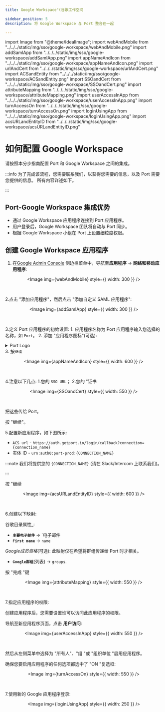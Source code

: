 ```yaml
---
title: Google Workspace"(谷歌工作空间

sidebar_position: 5
description: 将 Google Workspace 与 Port 整合在一起

---
```


import Image from "@theme/IdealImage";
import webAndMobile from "../../../static/img/sso/google-workspace/webAndMobile.png"
import addSamlApp from "../../../static/img/sso/google-workspace/addSamlApp.png"
import appNameAndIcon from "../../../static/img/sso/google-workspace/appNameAndIcon.png"
import urlAndCert from "../../../static/img/sso/google-workspace/urlAndCert.png"
import ACSandEntity from "../../../static/img/sso/google-workspace/ACSandEntity.png"
import SSOandCert from "../../../static/img/sso/google-workspace/SSOandCert.png"
import attributeMapping from "../../../static/img/sso/google-workspace/attributeMapping.png"
import userAccessInApp from "../../../static/img/sso/google-workspace/userAccessInApp.png"
import turnAccessOn from "../../../static/img/sso/google-workspace/turnAccessOn.png"
import loginUsingApp from "../../../static/img/sso/google-workspace/loginUsingApp.png"
import acsURLandEntityID from "../../../static/img/sso/google-workspace/acsURLandEntityID.png"

# 如何配置 Google Workspace

请按照本分步指南配置 Port 和 Google Workspace 之间的集成。

:::info 为了完成该流程，您需要联系我们，以获得您需要的信息，以及 Port 需要您提供的信息。 所有内容详述如下。

:::

## Port-Google Workspace 集成优势

* 通过 Google Workspace 应用程序连接到 Port 应用程序。
* 用户登录后，Google Workspace 团队将自动与 Port 同步。
* 根据 Google Workspace 小组在 Port 上设置细粒度权限。

## 创建 Google Workspace 应用程序

1. 在[Google Admin Console](https://admin.google.com/) 侧边栏菜单中，导航至**应用程序** -> **网络和移动应用程序**: 

<center>

<Image img={webAndMobile} style={{ width: 300 }} />

</center>

<br/>

2.点击 "添加应用程序"，然后点击 "添加自定义 SAML 应用程序": 

<center>

<Image img={addSamlApp} style={{ width: 300 }} />

</center>

<br/>

3.定义 Port 应用程序的初始设置: 
    1. 应用程序名称为 Port 应用程序输入您选择的名称，如 `Port`。
    2. 添加 "应用程序图标"(可选): 
    <details>
    <summary>Port Logo</summary>![Port's logo](../../../static/img/sso/general-assets/PortIcon.png)
    </details>
    3. 按`继续`

<center>

<Image img={appNameAndIcon} style={{ width: 600 }} />

</center>

<br/>

4.注意以下几点: 
    1.您的 `SSO URL`；
    2.您的 "证书

<center>

<Image img={SSOandCert} style={{ width: 550 }} />

</center>

<br/>

把这些传给 Port。<br/>

按 "继续"。

5.配置新应用程序，如下图所示: 

* `ACS url` - `https://auth.getport.io/login/callback?connection={connection_name}`
* 实体 ID - `urn:auth0:port-prod:{CONNECTION_NAME}`

:::note 我们将提供您的 `{CONNECTION_NAME}` (请在 Slack/Intercom 上联系我们)。

:::

按 "继续

<center>

<Image img={acsURLandEntityID} style={{ width: 600 }} />

</center>

<br/>

6.创建以下映射: 

谷歌目录属性_: 

* **`主要电子邮件`** -> `电子邮件
* **`First name`** -> `name`

_Google成员资格_(可选):  此映射仅在希望将群组传递给 Port 时才相关。

* **`Google群组`**(列表) -> `groups`.

按 "完成 "键

<center>

<Image img={attributeMapping} style={{ width: 550 }} />

</center>

<br/>

7.指定应用程序的权限: 

创建应用程序后，您需要设置谁可以访问此应用程序的权限。

导航至新应用程序页面，点击 **用户访问**: 

<center>

<Image img={userAccessInApp} style={{ width: 550 }} />

</center>

<br/>

然后从左侧菜单中选择为 "所有人"、"组 "或 "组织单位 "启用应用程序。

确保您要启用应用程序的任何选项都选中了 "ON "复选框: 

<center>

<Image img={turnAccessOn} style={{ width: 550 }} />

</center>

<br/>

7.使用新的 Google 应用程序登录: 

<center>

<Image img={loginUsingApp} style={{ width: 250 }} />

</center>
